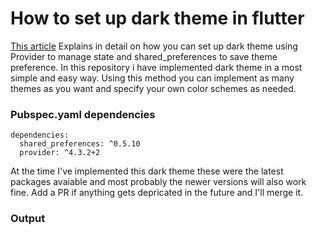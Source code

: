 # How to set up dark theme in flutter

[This article](https://milddev.com/flutter/the-most-simple-and-easy-way-to-implement-light-theme-and-dark-theme-multiple-themes-in-your-flutter-app/) Explains in detail on how you can set up dark theme using Provider to manage state and shared_preferences to save theme preference. In this repository i have implemented dark theme in a most simple and easy way. Using this method you can implement as many themes as you want and specify your own color schemes as needed.

### Pubspec.yaml dependencies

```
dependencies:
  shared_preferences: ^0.5.10
  provider: ^4.3.2+2
```
At the time I've implemented this dark theme these were the latest packages avaiable and most probably the newer versions will also work fine. Add a PR if anything gets depricated in the future and I'll merge it.

### Output
[](https://i.stack.imgur.com/dnSMH.gif)



